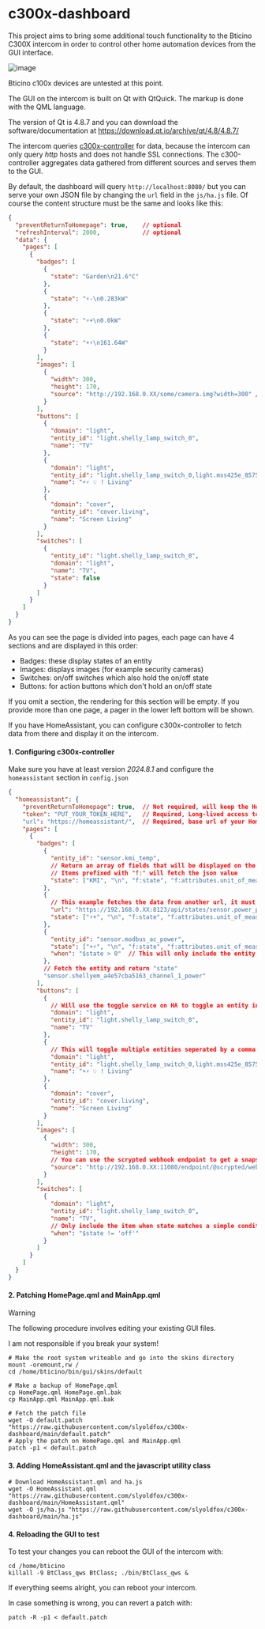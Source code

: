 # c300x-dashboard

This project aims to bring some additional touch functionality to the Bticino C300X intercom in order to control other home automation devices from the GUI interface.

![image](https://github.com/user-attachments/assets/acc158c9-7ec9-429f-9f4e-07eecbf9b31a)

Bticino c100x devices are untested at this point.

The GUI on the intercom is built on Qt with QtQuick. The markup is done with the QML language.

The version of Qt is 4.8.7 and you can download the software/documentation at https://download.qt.io/archive/qt/4.8/4.8.7/

The intercom queries [c300x-controller](https://github.com/slyoldfox/c300x-controller/tree/main) for data, because the intercom can only query *http* hosts and does not handle SSL connections.
The c300-controller aggregates data gathered from different sources and serves them to the GUI.

By default, the dashboard will query `http://localhost:8080/` but you can serve your own JSON file by changing the `url` field in the `js/ha.js` file. Of course the content structure must be the same and looks like this:

```json
{
  "preventReturnToHomepage": true,    // optional
  "refreshInterval": 2000,            // optional  
  "data": {
    "pages": [
      {
        "badges": [
          {
            "state": "Garden\n21.6°C"
          },
          {
            "state": "⚡-\n0.283kW"
          },
          {
            "state": "⚡+\n0.0kW"
          },
          {
            "state": "☀️⚡\n161.64W"
          }
        ],
        "images": [
          {
            "width": 300,
            "height": 170,
            "source": "http://192.168.0.XX/some/camera.img?width=300" // Must be http !
          }
        ],
        "buttons": [
          {
            "domain": "light",
            "entity_id": "light.shelly_lamp_switch_0",
            "name": "TV"
          },
          {
            "domain": "light",
            "entity_id": "light.shelly_lamp_switch_0,light.mss425e_8575_outlet_1",
            "name": "☀️⚡ 💡 ! Living"
          },
          {
            "domain": "cover",
            "entity_id": "cover.living",
            "name": "Screen Living"
          }
        ],
        "switches": [
          {
            "entity_id": "light.shelly_lamp_switch_0",
            "domain": "light",
            "name": "TV",
            "state": false
          }
        ]
      }
    ]
  }
}
```

As you can see the page is divided into pages, each page can have 4 sections and are displayed in this order:

- Badges: these display states of an entity
- Images: displays images (for example security cameras)
- Switches: on/off switches which also hold the on/off state
- Buttons: for action buttons which don't hold an on/off state

If you omit a section, the rendering for this section will be empty. 
If you provide more than one page, a pager in the lower left bottom will be shown.

If you have HomeAssistant, you can configure c300x-controller to fetch data from there and display it on the intercom.

#### 1. Configuring c300x-controller

Make sure you have at least version *2024.8.1* and configure the `homeassistant` section in `config.json`

```json
{
  "homeassistant": {
    "preventReturnToHomepage": true,  // Not required, will keep the HomeAssistant page active, when intercom screen turns off 
    "token": "PUT_YOUR_TOKEN_HERE",   // Required, Long-lived access token from https://homeassistant/profile/security
    "url": "https://homeassistant/",  // Required, base url of your HomeAssistant endpoint
    "pages": [
      {
        "badges": [
          {
            "entity_id": "sensor.kmi_temp",
            // Return an array of fields that will be displayed on the intercom
            // Items prefixed with "f:" will fetch the json value
            "state": ["KMI", "\n", "f:state", "f:attributes.unit_of_measurement"]
          },
          {
            // This example fetches the data from another url, it must return a "state" field and "attributes" field with a nested "unit_of_measurement" field
            "url": "https://192.168.0.XX:8123/api/states/sensor.power_production",
            "state": ["⚡+", "\n", "f:state", "f:attributes.unit_of_measurement"]
          },
          {
            "entity_id": "sensor.modbus_ac_power",
            "state": ["☀️⚡", "\n", "f:state", "f:attributes.unit_of_measurement"],
            "when": "$state > 0"  // This will only include the entity if the field "state" > 0 
          },
          // Fetch the entity and return "state"
          "sensor.shellyem_a4e57cba5163_channel_1_power"
        ],
        "buttons": [
          {
            // Will use the toggle service on HA to toggle an entity in a specific domain
            "domain": "light",
            "entity_id": "light.shelly_lamp_switch_0",
            "name": "TV"
          },
          {
            // This will toggle multiple entities seperated by a comma
            "domain": "light",
            "entity_id": "light.shelly_lamp_switch_0,light.mss425e_8575_outlet_1",
            "name": "☀️⚡ 💡 ! Living"
          },
          {
            "domain": "cover",
            "entity_id": "cover.living",
            "name": "Screen Living"
          }
        ],
        "images": [
          {
            "width": 300,
            "height": 170,
            // You can use the scrypted webhook endpoint to get a snapshot of your security camera
            "source": "http://192.168.0.XX:11080/endpoint/@scrypted/webhook/public/XXX/fffffffffff/takePicture?parameters=[{\"picture\":{\"width\":300}}]"
          }
        ],
        "switches": [
          {
            "domain": "light",
            "entity_id": "light.shelly_lamp_switch_0",
            "name": "TV",
            // Only include the item when state matches a simple condition
            "when": "$state != 'off'"
          }
        ]
      }
    ]
  }  
}
```

#### 2. Patching HomePage.qml and MainApp.qml

> [!WARNING]
>
> The following procedure involves editing your existing GUI files.
> 
> I am not responsible if you break your system!
>

```
# Make the root system writeable and go into the skins directory
mount -oremount,rw /
cd /home/bticino/bin/gui/skins/default

# Make a backup of HomePage.qml
cp HomePage.qml HomePage.qml.bak
cp MainApp.qml MainApp.qml.bak

# Fetch the patch file
wget -O default.patch "https://raw.githubusercontent.com/slyoldfox/c300x-dashboard/main/default.patch"
# Apply the patch on HomePage.qml and MainApp.qml
patch -p1 < default.patch
```

#### 3. Adding HomeAssistant.qml and the javascript utility class

```
# Download HomeAssistant.qml and ha.js
wget -O HomeAssistant.qml "https://raw.githubusercontent.com/slyoldfox/c300x-dashboard/main/HomeAssistant.qml"
wget -O js/ha.js "https://raw.githubusercontent.com/slyoldfox/c300x-dashboard/main/ha.js"
```

#### 4. Reloading the GUI to test

To test your changes you can reboot the GUI of the intercom with:

```
cd /home/bticino
killall -9 BtClass_qws BtClass; ./bin/BtClass_qws &
```

If everything seems alright, you can reboot your intercom.

In case something is wrong, you can revert a patch with:

```
patch -R -p1 < default.patch
```
